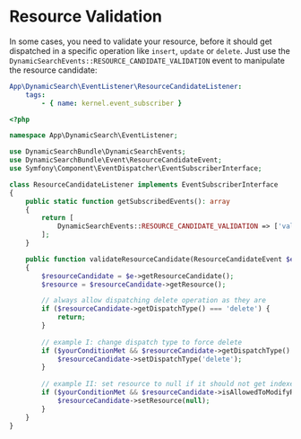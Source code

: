 # Resource Validation
In some cases, you need to validate your resource, before it should get dispatched in a specific operation like `insert`, `update` or `delete`.
Just use the `DynamicSearchEvents::RESOURCE_CANDIDATE_VALIDATION` event to manipulate the resource candidate:

```yaml
App\DynamicSearch\EventListener\ResourceCandidateListener:
    tags:
        - { name: kernel.event_subscriber }
```

```php
<?php

namespace App\DynamicSearch\EventListener;

use DynamicSearchBundle\DynamicSearchEvents;
use DynamicSearchBundle\Event\ResourceCandidateEvent;
use Symfony\Component\EventDispatcher\EventSubscriberInterface;

class ResourceCandidateListener implements EventSubscriberInterface
{
    public static function getSubscribedEvents(): array
    {
        return [
            DynamicSearchEvents::RESOURCE_CANDIDATE_VALIDATION => ['validateResourceCandidate', 0]
        ];
    }

    public function validateResourceCandidate(ResourceCandidateEvent $e): void
    {
        $resourceCandidate = $e->getResourceCandidate();
        $resource = $resourceCandidate->getResource();

        // always allow dispatching delete operation as they are
        if ($resourceCandidate->getDispatchType() === 'delete') {
            return;
        }
        
        // example I: change dispatch type to force delete
        if ($yourConditionMet && $resourceCandidate->getDispatchType() === 'update' && $resourceCandidate->isAllowedToModifyDispatchType() === true) {
            $resourceCandidate->setDispatchType('delete');
        }
        
        // example II: set resource to null if it should not get indexed at all
        if ($yourConditionMet && $resourceCandidate->isAllowedToModifyResource() === true) {
            $resourceCandidate->setResource(null);
        }
    }
}
```